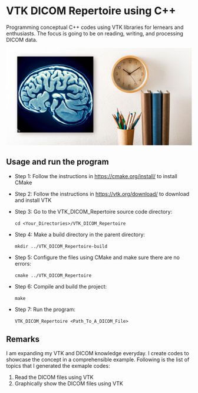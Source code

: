 # VTK DICOM Repertoire using C++
Programming conceptual C++ codes using VTK libraries for lernears and enthusiasts. 
The focus is going to be on reading, writing, and processing DICOM data. 

![alt-text](https://github.com/nimamasoumi/VTK_DICOM_Repertoire/blob/main/dcm.png?raw=true)

## Usage and run the program ##

- Step 1:
  Follow the instructions in https://cmake.org/install/ to install CMake
  
- Step 2:
  Follow the instructions in https://vtk.org/download/ to download and install VTK
  
- Step 3:
  Go to the VTK_DICOM_Repertoire source code directory:
  
  `cd <Your_Directories>/VTK_DICOM_Repertoire`

- Step 4:
  Make a build directory in the parent directory:
  
  `mkdir ../VTK_DICOM_Repertoire-build`

- Step 5:
  Configure the files using CMake and make sure there are no errors:
  
  `cmake ../VTK_DICOM_Repertoire`

- Step 6:
  Compile and build the project:
  
  `make`

- Step 7:
  Run the program:
  
  `VTK_DICOM_Repertoire <Path_To_A_DICOM_File>`

## Remarks ##

I am expanding my VTK and DICOM knowledge everyday. I create codes to showcase the concept in a comprehensible example. Following is the list of topics that I generated the exmaple codes:

1. Read the DICOM files using VTK
2. Graphically show the DICOM files using VTK